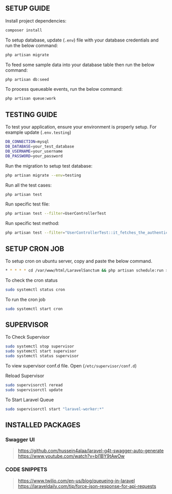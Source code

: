 ## SETUP GUIDE

Install project dependencies:

```bash
composer install
```

To setup database, update (`.env`) file with your database credentials and run the below command:

```bash
php artisan migrate
```

To feed some sample data into your database table then run the below command:

```bash
php artisan db:seed
```

To process queueable events, run the below command:

```bash
php artisan queue:work
```

## TESTING GUIDE

To test your application, ensure your environment is properly setup. For example update (`.env.testing`)

```bash
DB_CONNECTION=mysql
DB_DATABASE=your_test_database
DB_USERNAME=your_username
DB_PASSWORD=your_password
```

Run the migration to setup test database:

```bash
php artisan migrate --env=testing
```

Run all the test cases:

```bash
php artisan test
```

Run specific test file:

```bash
php artisan test --filter=UserControllerTest
```

Run specific test method:

```bash
php artisan test --filter="UserControllerTest::it_fetches_the_authenticated_user_profile"
```

## SETUP CRON JOB

To setup cron on ubuntu server, copy and paste the below command.

```bash
* * * * * cd /var/www/html/LaravelSanctum && php artisan schedule:run >> /var/log/cron.log 2>&1
```

To check the cron status

```bash
sudo systemctl status cron
```

To run the cron job

```bash
sudo systemctl start cron
```

## SUPERVISOR

To Check Supervisor

```bash
sudo systemctl stop supervisor
sudo systemctl start supervisor
sudo systemctl status supervisor
```

To view supervisor conf.d file. Open (`/etc/supervisor/conf.d`)

Reload Supervisor

```bash
sudo supervisorctl reread
sudo supervisorctl update
```

To Start Laravel Queue

```bash
sudo supervisorctl start "laravel-worker:*"
```

## INSTALLED PACKAGES

### Swagger UI
> https://github.com/hussein4alaa/laravel-g4t-swagger-auto-generate
> https://www.youtube.com/watch?v=bI1BY9tAwOw

### CODE SNIPPETS
> https://www.twilio.com/en-us/blog/queueing-in-laravel
> https://laraveldaily.com/tip/force-json-response-for-api-requests